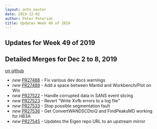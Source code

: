 ```yaml
---
layout: onto_master
date: 2019-12-02
author: Peter Peterson
title: Updates Week 49 of 2019
---
```

Updates for Week 49 of 2019
---------------------------

Detailed Merges for Dec 2 to 8, 2019
------------------------------------
[on github](https://github.com/mantidproject/mantid/pulls?q=is%3Apr+merged%3A2019-12-03..2019-12-08)

* *new* [PR27488](https://github.com/mantidproject/mantid/pull/27488) - Fix various dev docs warnings
* *new* [PR27489](https://github.com/mantidproject/mantid/pull/27489) - Add a space between Mantid and Workbench/Plot on Win
* *new* [PR27522](https://github.com/mantidproject/mantid/pull/27522) - Handle corrupted data in SANS event slicing
* *new* [PR27523](https://github.com/mantidproject/mantid/pull/27523) - Revert "Write Xvfb errors to a log file"
* *new* [PR27533](https://github.com/mantidproject/mantid/pull/27533) - Stop possible segmentation fault
* *new* [PR27536](https://github.com/mantidproject/mantid/pull/27536) - Get ConvertWANDSCDtoQ and FindPeaksMD working for HB3A
* *new* [PR27545](https://github.com/mantidproject/mantid/pull/27545) - Updates the Eigen repo URL to an upstream mirror
